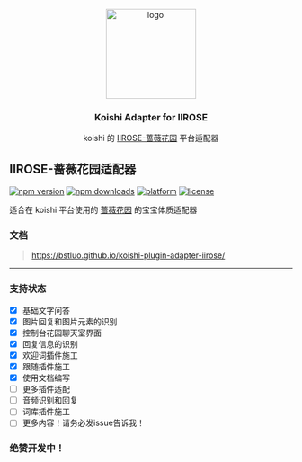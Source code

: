<br />
<div align="center">
<a href="https://github.com/initialencounter/mykoishi">
<a href="https://koishi.chat/" target="_blank">
<img width="160" src="https://koishi.chat/logo.png" alt="logo">
</a>
</a>

<h3 align="center">Koishi Adapter for IIROSE</h3>
<p align="center">
koishi 的 <a href="https://www.iirose.com">IIROSE-蔷薇花园</a> 平台适配器
</p>
</div>

## IIROSE-蔷薇花园适配器

[![npm version](https://img.shields.io/npm/v/koishi-plugin-adapter-iirose?color=blue)](https://www.npmjs.com/package/koishi-plugin-adapter-iirose)
[![npm downloads](https://img.shields.io/npm/dm/koishi-plugin-adapter-iirose)](https://www.npmjs.com/package/koishi-plugin-adapter-iirose)
[![platform](https://img.shields.io/badge/platform-Koishi-blueviolet)](https://koishi.chat/)
[![license](https://img.shields.io/github/license/BSTluo/koishi-plugin-adapter-iirose)](https://github.com/BSTluo/koishi-plugin-adapter-iirose?tab=MIT-1-ov-file)

适合在 koishi 平台使用的 [蔷薇花园](https://www.iirose.com) 的宝宝体质适配器

### 文档

> https://bstluo.github.io/koishi-plugin-adapter-iirose/

---

### 支持状态

- [x] 基础文字问答
- [x] 图片回复和图片元素的识别
- [x] 控制台花园聊天室界面
- [x] 回复信息的识别
- [x] 欢迎词插件施工
- [x] 跟随插件施工
- [x] 使用文档编写
- [ ] 更多插件适配
- [ ] 音频识别和回复
- [ ] 词库插件施工
- [ ] 更多内容！请务必发issue告诉我！

### 绝赞开发中！
